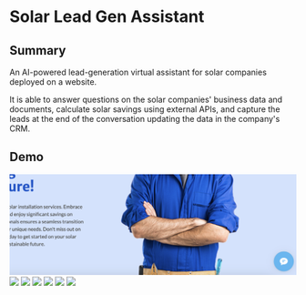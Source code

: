 # Solar Lead Gen Assistant

## Summary
An AI-powered lead-generation virtual assistant for solar companies deployed on a website.

It is able to answer questions on the solar companies' business data and documents, calculate solar savings using external APIs, and capture the leads at the end of the conversation updating the data in the company's CRM.

## Demo
![](images/chatwidget.png)
![](intro.png)
![](kb.png)
![](calculation.png)
![](calculations2.png)
![](leadcapture.png)
![](airtablecrm.png)
